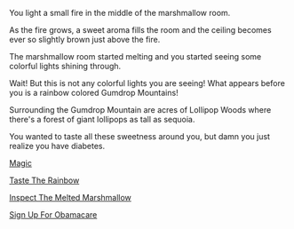 You light a small fire in the middle of the marshmallow room.

As the fire grows, a sweet aroma fills the room and the ceiling 
becomes ever so slightly brown just above the fire.

The marshmallow room started melting and you started seeing some 
colorful lights shining through.

Wait! But this is not any colorful lights you are seeing!  What 
appears before you is a rainbow colored Gumdrop Mountains!

Surrounding the Gumdrop Mountain are acres of Lollipop Woods where 
there's a forest of giant lollipops as tall as sequoia.

You wanted to taste all these sweetness around you, but damn you 
just realize you have diabetes.


[Magic](magic/magic.md)

[Taste The Rainbow](rainbow/rainbow.md)

[Inspect The Melted Marshmallow](swim/swim.md)

[Sign Up For Obamacare](obamamcare/signup.md)
